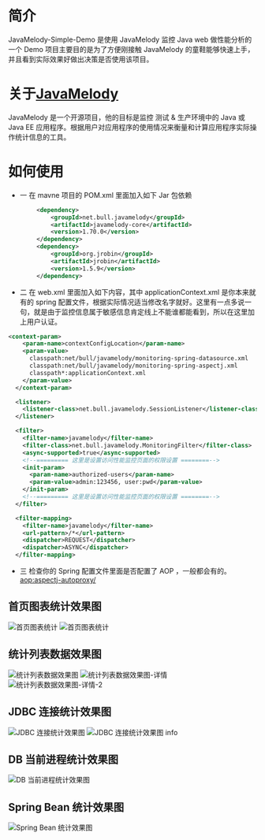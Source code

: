 # 简介
JavaMelody-Simple-Demo 是使用 JavaMelody 监控 Java web 做性能分析的一个 Demo 项目主要目的是为了方便刚接触 JavaMelody 的童鞋能够快速上手，并且看到实际效果好做出决策是否使用该项目。
 
 # 关于[JavaMelody](#https://github.com/javamelody/javamelody/wiki)  
 JavaMelody 是一个开源项目，他的目标是监控 测试 & 生产环境中的 Java 或 Java EE 应用程序。根据用户对应用程序的使用情况来衡量和计算应用程序实际操作统计信息的工具。
 
 # 如何使用
 
 - 一 在 mavne 项目的 POM.xml 里面加入如下 Jar 包依赖
 ```XML
         <dependency>
             <groupId>net.bull.javamelody</groupId>
             <artifactId>javamelody-core</artifactId>
             <version>1.70.0</version>
         </dependency>
         <dependency>
             <groupId>org.jrobin</groupId>
             <artifactId>jrobin</artifactId>
             <version>1.5.9</version>
         </dependency>
```
 - 二 在 web.xml 里面加入如下内容，其中 applicationContext.xml 是你本来就有的 spring 配置文件，根据实际情况适当修改名字就好。这里有一点多说一句，就是由于监控信息属于敏感信息肯定线上不能谁都能看到，所以在这里加上用户认证。
 ```XML
 <context-param>
     <param-name>contextConfigLocation</param-name>
     <param-value>
       classpath:net/bull/javamelody/monitoring-spring-datasource.xml
       classpath:net/bull/javamelody/monitoring-spring-aspectj.xml
       classpath*:applicationContext.xml
     </param-value>
   </context-param>
 
   <listener>
     <listener-class>net.bull.javamelody.SessionListener</listener-class>
   </listener>
 
   <filter>
     <filter-name>javamelody</filter-name>
     <filter-class>net.bull.javamelody.MonitoringFilter</filter-class>
     <async-supported>true</async-supported>
     <!--========= 这里是设置访问性能监控页面的权限设置 ========-->
     <init-param>
       <param-name>authorized-users</param-name>
       <param-value>admin:123456, user:pwd</param-value>
     </init-param>
     <!--========= 这里是设置访问性能监控页面的权限设置 ========-->
   </filter>
 
   <filter-mapping>
     <filter-name>javamelody</filter-name>
     <url-pattern>/*</url-pattern>
     <dispatcher>REQUEST</dispatcher>
     <dispatcher>ASYNC</dispatcher>
   </filter-mapping>

```
 - 三 检查你的 Spring 配置文件里面是否配置了 AOP ，一般都会有的。
     <aop:aspectj-autoproxy/>

 
 ##  首页图表统计效果图
![首页图表统计](https://github.com/alertisme/JavaMelody-Simple-Demo/blob/master/src/main/webapp/static/imgs/main-chart.png "首页图表统计")
![首页图表统计](https://github.com/alertisme/JavaMelody-Simple-Demo/blob/master/src/main/webapp/static/imgs/main-chart2.png "首页图表统计")

 ##  统计列表数据效果图
![统计列表数据效果图](https://github.com/alertisme/JavaMelody-Simple-Demo/blob/master/src/main/webapp/static/imgs/main-list.png "统计列表数据效果图")
![统计列表数据效果图-详情](https://github.com/alertisme/JavaMelody-Simple-Demo/blob/master/src/main/webapp/static/imgs/main-list-info.png "统计列表数据效果图")
![统计列表数据效果图-详情-2](https://github.com/alertisme/JavaMelody-Simple-Demo/blob/master/src/main/webapp/static/imgs/main-list-info2.png "统计列表数据效果图")

##  JDBC 连接统计效果图
![JDBC 连接统计效果图](https://github.com/alertisme/JavaMelody-Simple-Demo/blob/master/src/main/webapp/static/imgs/jdbc.png "JDBC 连接统计效果图")
![JDBC 连接统计效果图 info](https://github.com/alertisme/JavaMelody-Simple-Demo/blob/master/src/main/webapp/static/imgs/jdbc2.png "JDBC 连接统计效果图 info")

##  DB 当前进程统计效果图
![DB 当前进程统计效果图](https://github.com/alertisme/JavaMelody-Simple-Demo/blob/master/src/main/webapp/static/imgs/db.png "DB 当前进程统计效果图")

##  Spring Bean 统计效果图 
![Spring Bean 统计效果图](https://github.com/alertisme/JavaMelody-Simple-Demo/blob/master/src/main/webapp/static/imgs/bean.png "Spring Bean 统计效果图")




